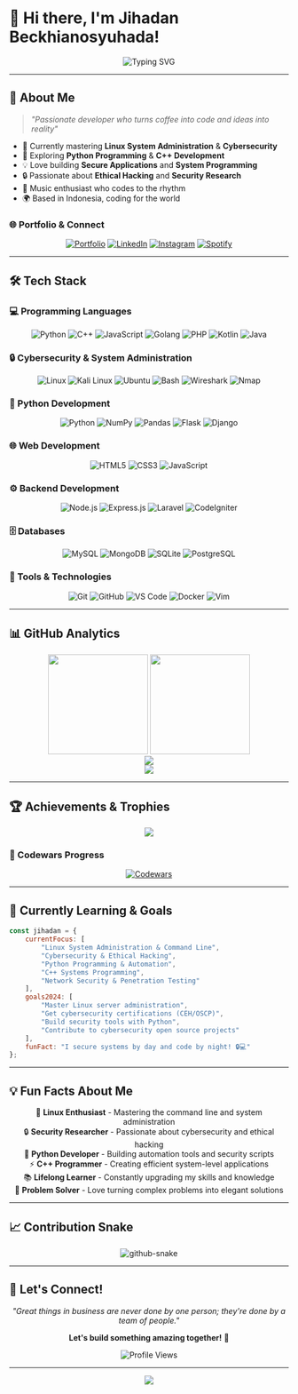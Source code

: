 # 👋 Hi there, I'm Jihadan Beckhianosyuhada!

<div align="center">
  <img src="https://readme-typing-svg.demolab.com?font=Fira+Code&weight=600&size=28&duration=3000&pause=1000&color=00D9FF&center=true&vCenter=true&random=false&width=600&lines=Full+Stack+Developer;Linux+%26+Cybersecurity+Enthusiast;Python+%26+C%2B%2B+Programmer;Always+Learning+Something+New!" alt="Typing SVG" />
</div>

---

## 🚀 About Me

> *"Passionate developer who turns coffee into code and ideas into reality"*

- 🔭 Currently mastering **Linux System Administration** & **Cybersecurity**
- 🌱 Exploring **Python Programming** & **C++ Development**
- 💡 Love building **Secure Applications** and **System Programming**
- 🔒 Passionate about **Ethical Hacking** and **Security Research**
- 🎵 Music enthusiast who codes to the rhythm
- 🌍 Based in Indonesia, coding for the world

### 🌐 Portfolio & Connect
<div align="center">
  
[![Portfolio](https://img.shields.io/badge/🌐_Portfolio-FF6B6B?style=for-the-badge&logoColor=white)](https://portfolio-sand-two-12.vercel.app/)
[![LinkedIn](https://img.shields.io/badge/LinkedIn-0A66C2?style=for-the-badge&logo=linkedin&logoColor=white)](https://www.linkedin.com/in/jihadan-beckhianosyuhada-68b977277/)
[![Instagram](https://img.shields.io/badge/Instagram-E4405F?style=for-the-badge&logo=instagram&logoColor=white)](https://www.instagram.com/jihadanbs/)
[![Spotify](https://img.shields.io/badge/Spotify-1DB954?style=for-the-badge&logo=spotify&logoColor=white)](https://open.spotify.com/user/312hpl6ybsbnjupjgg3oxlmqvkhy?si=21c1bd200d704742)

</div>

---

## 🛠️ Tech Stack

### 💻 Programming Languages
<div align="center">
  
![Python](https://img.shields.io/badge/Python-3776AB?style=for-the-badge&logo=python&logoColor=white)
![C++](https://img.shields.io/badge/C++-00599C?style=for-the-badge&logo=c%2B%2B&logoColor=white)
![JavaScript](https://img.shields.io/badge/JavaScript-F7DF1E?style=for-the-badge&logo=javascript&logoColor=black)
![Golang](https://img.shields.io/badge/Go-00ADD8?style=for-the-badge&logo=go&logoColor=white)
![PHP](https://img.shields.io/badge/PHP-777BB4?style=for-the-badge&logo=php&logoColor=white)
![Kotlin](https://img.shields.io/badge/Kotlin-0095D5?style=for-the-badge&logo=kotlin&logoColor=white)
![Java](https://img.shields.io/badge/Java-007396?style=for-the-badge&logo=java&logoColor=white)

</div>

### 🔒 Cybersecurity & System Administration
<div align="center">
  
![Linux](https://img.shields.io/badge/Linux-FCC624?style=for-the-badge&logo=linux&logoColor=black)
![Kali Linux](https://img.shields.io/badge/Kali_Linux-557C94?style=for-the-badge&logo=kalilinux&logoColor=white)
![Ubuntu](https://img.shields.io/badge/Ubuntu-E95420?style=for-the-badge&logo=ubuntu&logoColor=white)
![Bash](https://img.shields.io/badge/Bash-4EAA25?style=for-the-badge&logo=gnubash&logoColor=white)
![Wireshark](https://img.shields.io/badge/Wireshark-1679A7?style=for-the-badge&logo=wireshark&logoColor=white)
![Nmap](https://img.shields.io/badge/Nmap-4682B4?style=for-the-badge&logo=nmap&logoColor=white)

</div>

### 🐍 Python Development
<div align="center">
  
![Python](https://img.shields.io/badge/Python-3776AB?style=for-the-badge&logo=python&logoColor=white)
![NumPy](https://img.shields.io/badge/NumPy-013243?style=for-the-badge&logo=numpy&logoColor=white)
![Pandas](https://img.shields.io/badge/Pandas-150458?style=for-the-badge&logo=pandas&logoColor=white)
![Flask](https://img.shields.io/badge/Flask-000000?style=for-the-badge&logo=flask&logoColor=white)
![Django](https://img.shields.io/badge/Django-092E20?style=for-the-badge&logo=django&logoColor=white)

</div>

### 🌐 Web Development
<div align="center">
  
![HTML5](https://img.shields.io/badge/HTML5-E34F26?style=for-the-badge&logo=html5&logoColor=white)
![CSS3](https://img.shields.io/badge/CSS3-1572B6?style=for-the-badge&logo=css3&logoColor=white)
![JavaScript](https://img.shields.io/badge/JavaScript-F7DF1E?style=for-the-badge&logo=javascript&logoColor=black)

</div>

### ⚙️ Backend Development
<div align="center">
  
![Node.js](https://img.shields.io/badge/Node.js-339933?style=for-the-badge&logo=node.js&logoColor=white)
![Express.js](https://img.shields.io/badge/Express.js-000000?style=for-the-badge&logo=express&logoColor=white)
![Laravel](https://img.shields.io/badge/Laravel-E14B32?style=for-the-badge&logo=laravel&logoColor=white)
![CodeIgniter](https://img.shields.io/badge/CodeIgniter-EF4223?style=for-the-badge&logo=codeigniter&logoColor=white)

</div>

### 🗄️ Databases
<div align="center">
  
![MySQL](https://img.shields.io/badge/MySQL-4479A1?style=for-the-badge&logo=mysql&logoColor=white)
![MongoDB](https://img.shields.io/badge/MongoDB-47A248?style=for-the-badge&logo=mongodb&logoColor=white)
![SQLite](https://img.shields.io/badge/SQLite-003B57?style=for-the-badge&logo=sqlite&logoColor=white)
![PostgreSQL](https://img.shields.io/badge/PostgreSQL-336791?style=for-the-badge&logo=postgresql&logoColor=white)

</div>

### 🔧 Tools & Technologies
<div align="center">
  
![Git](https://img.shields.io/badge/Git-F05032?style=for-the-badge&logo=git&logoColor=white)
![GitHub](https://img.shields.io/badge/GitHub-181717?style=for-the-badge&logo=github&logoColor=white)
![VS Code](https://img.shields.io/badge/VS_Code-007ACC?style=for-the-badge&logo=visualstudiocode&logoColor=white)
![Docker](https://img.shields.io/badge/Docker-2496ED?style=for-the-badge&logo=docker&logoColor=white)
![Vim](https://img.shields.io/badge/Vim-019733?style=for-the-badge&logo=vim&logoColor=white)

</div>

---

## 📊 GitHub Analytics

<div align="center">
  <img height="180em" src="https://github-readme-stats.vercel.app/api?username=jihadanbs&show_icons=true&theme=radical&hide_border=true&count_private=true" />
  <img height="180em" src="https://github-readme-stats.vercel.app/api/top-langs/?username=jihadanbs&layout=compact&theme=radical&hide_border=true" />
</div>

<div align="center">
  <img src="https://github-readme-streak-stats.herokuapp.com/?user=jihadanbs&theme=radical&hide_border=true" />
</div>

<div align="center">
  <img src="https://github-readme-activity-graph.vercel.app/graph?username=jihadanbs&theme=dracula&hide_border=true" />
</div>

---

## 🏆 Achievements & Trophies

<div align="center">
  <img src="https://github-profile-trophy.vercel.app/?username=jihadanbs&theme=radical&no-bg=true&no-frame=true&row=1&column=7" />
</div>

### 🥋 Codewars Progress
<div align="center">
  
[![Codewars](https://www.codewars.com/users/jihadanbs/badges/large)](https://www.codewars.com/users/jihadanbs)

</div>

---

## 🌱 Currently Learning & Goals

```javascript
const jihadan = {
    currentFocus: [
        "Linux System Administration & Command Line",
        "Cybersecurity & Ethical Hacking", 
        "Python Programming & Automation",
        "C++ Systems Programming",
        "Network Security & Penetration Testing"
    ],
    goals2024: [
        "Master Linux server administration",
        "Get cybersecurity certifications (CEH/OSCP)",
        "Build security tools with Python",
        "Contribute to cybersecurity open source projects"
    ],
    funFact: "I secure systems by day and code by night! 🔒💻"
};
```

---

## 💡 Fun Facts About Me

<div align="center">
  
🐧 **Linux Enthusiast** - Mastering the command line and system administration  
🔒 **Security Researcher** - Passionate about cybersecurity and ethical hacking  
🐍 **Python Developer** - Building automation tools and security scripts  
⚡ **C++ Programmer** - Creating efficient system-level applications  
📚 **Lifelong Learner** - Constantly upgrading my skills and knowledge  
🚀 **Problem Solver** - Love turning complex problems into elegant solutions  

</div>

---

## 📈 Contribution Snake
<div align="center">
  
<picture>
  <source media="(prefers-color-scheme: dark)" srcset="https://raw.githubusercontent.com/tobiasmeyhoefer/tobiasmeyhoefer/output/github-snake-dark.svg" />
  <source media="(prefers-color-scheme: light)" srcset="https://raw.githubusercontent.com/tobiasmeyhoefer/tobiasmeyhoefer/output/github-snake.svg" />
  <img alt="github-snake" src="https://raw.githubusercontent.com/tobiasmeyhoefer/tobiasmeyhoefer/output/github-snake.svg" />
</picture>

</div>

---

## 💬 Let's Connect!

<div align="center">
  
*"Great things in business are never done by one person; they're done by a team of people."*

**Let's build something amazing together!** 🚀

![Profile Views](https://komarev.com/ghpvc/?username=jihadanbs&color=blueviolet&style=for-the-badge)

</div>

---

<div align="center">
  <img src="https://capsule-render.vercel.app/api?type=waving&color=gradient&height=100&section=footer"/>
</div>
